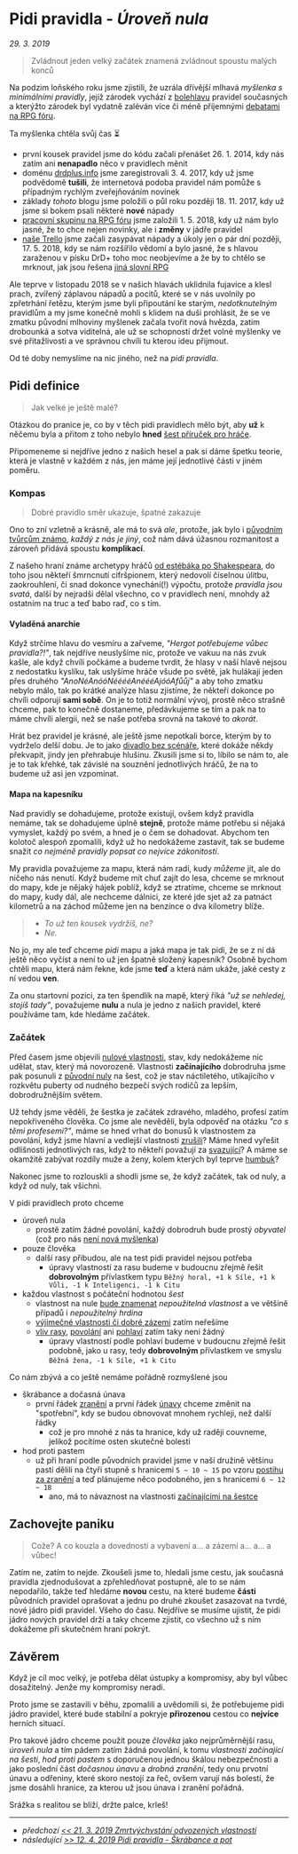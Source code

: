 # Pidi pravidla - *Úroveň nula*

*29. 3. 2019*

> Zvládnout jeden velký začátek znamená zvládnout spoustu malých konců

Na podzim loňského roku jsme zjistili, že uzrála dřívější mlhavá *myšlenka s minimálními pravidly*, jejíž zárodek vychází z [bolehlavu](2019-03-12-ucime_se_z_chyb.md#Jak_dál) pravidel současných a kterýžto zárodek byl vydatně zaléván více či méně příjemnými [debatami na RPG fóru](https://rpgforum.cz/forum/viewtopic.php?f=238&t=15032&p=544811&hilit=dv%C4%9B+strany#p544811).

Ta myšlenka chtěla svůj čas ⏳

- první kousek pravidel jsme do kódu začali přenášet 26. 1. 2014, kdy nás zatím ani **nenapadlo** něco v pravidlech měnit
- doménu [drdplus.info](https://www.drdplus.info) jsme zaregistrovali 3. 4. 2017, kdy už jsme podvědomě **tušili**, že internetová podoba pravidel nám pomůže s případným rychlým zveřejňováním novinek
- základy *tohoto* blogu jsme položili o půl roku později 18. 11. 2017, kdy už jsme si bokem psali některé **nové** nápady
- [pracovní skupinu na RPG fóru](https://rpgforum.cz/forum/viewtopic.php?f=238&t=14936#p532749) jsme založili 1. 5. 2018, kdy už nám bylo jasné, že to chce nejen novinky, ale i **změny** v jádře pravidel
- [naše Trello](https://trello.com/b/L64FNYj3/drdplusinfo) jsme začali zasypávat nápady a úkoly jen o pár dní později, 17. 5. 2018, kdy se nám rozšířilo vědomí a bylo jasné, že s hlavou zaraženou v písku DrD+ toho moc neobjevíme a že by to chtělo se mrknout, jak jsou řešena [jiná slovní RPG](https://rpgforum.cz/anotace)

Ale teprve v listopadu 2018 se v našich hlavách uklidnila fujavice a klesl prach, zvířený záplavou nápadů a pocitů, které se v nás uvolnily po zpřetrhání řetězu, kterým jsme byli připoutání ke starým, *nedotknutelným* pravidlům a my jsme konečně mohli s klidem na duši prohlásit, že se ve zmatku původní mlhoviny myšlenek začala tvořit nová hvězda, zatím drobounká a sotva viditelná, ale už se schopností držet volné myšlenky ve své přitažlivosti a ve správnou chvíli tu kterou ideu přijmout.

Od té doby nemyslíme na nic jiného, než na *pidi pravidla*.

## Pidi definice
> Jak velké je ještě malé?

Otázkou do pranice je, co by v těch pidi pravidlech mělo být, aby **už** k něčemu byla a přitom z toho nebylo **hned** [šest příruček pro hráče](2018-12-07-predstavy_minulosti_poslove.md#Poslové).

Připomeneme si nejdříve jedno z našich hesel a pak si dáme špetku teorie, která je vlastně v každém z nás, jen máme její jednotlivé části v jiném poměru.

### Kompas

> Dobré pravidlo směr ukazuje, špatné zakazuje

Ono to zní vzletně a krásně, ale má to svá *ale*, protože, jak bylo i [původním tvůrcům známo](2019-03-15-predstavy_minulosti_myty.md#Odkaz_dračích_tvůrců), *každý z nás je jiný*, což nám dává úžasnou rozmanitost a zároveň přidává spoustu **komplikací**.

Z našeho hraní známe archetypy hráčů [od estébáka po Shakespeara](https://www.facebook.com/drdplus.info/posts/524802168031558), do toho jsou někteří šmrncnutí cifršpionem, který nedovolí číselnou úlitbu, zaokrouhlení, či snad dokonce vynechání(!) výpočtu, protože *pravidla jsou svatá*, další by nejradši dělal všechno, co v pravidlech není, mnohdy až ostatním na truc a teď babo raď, co s tím.

#### Vyladěná anarchie
Když strčíme hlavu do vesmíru a zařveme, *"Hergot potřebujeme vůbec pravidla?!"*, tak nejdříve neuslyšíme nic, protože ve vakuu na nás zvuk kašle, ale když chvíli počkáme a budeme tvrdit, že hlasy v naší hlavě nejsou z nedostatku kyslíku, tak uslyšíme hráče všude po světě, jak hulákají jeden přes druhého *"AnoNéAnóóNééééAnéééAjóóAfůůj"* a aby toho zmatku nebylo málo, tak po krátké analýze hlasu zjistíme, že někteří dokonce po chvíli odporují **sami sobě**.
On je to totiž normální vývoj, prostě něco strašně chceme, pak to konečně dostaneme, předávkujeme se tím a pak na to máme chvíli alergii, než se naše potřeba srovná na takové to *akorát*.

Hrát bez pravidel je krásné, ale ještě jsme nepotkali borce, kterým by to vydrželo delší dobu. Je to jako [divadlo bez scénáře](https://www.i-divadlo.cz/divadlo/divadlo-archa/improvizace-divadla-vizita), které dokáže někdy překvapit, jindy jen přehrabuje hlušinu. Zkusili jsme si to, líbilo se nám to, ale je to tak křehké, tak závislé na souznění jednotlivých hráčů, že na to budeme už asi jen vzpomínat.

#### Mapa na kapesníku
Nad pravidly se dohadujeme, protože existují, ovšem když pravidla nemáme, tak se dohadujeme úplně **stejně**, protože máme potřebu si nějaká vymyslet, každý po svém, a hned je o čem se dohadovat.
Abychom ten kolotoč alespoň zpomalili, když už ho nedokážeme zastavit, tak se budeme snažit *co nejméně pravidly popsat co nejvíce zákonitostí*.

My pravidla považujeme za mapu, která nám radí, kudy *můžeme* jít, ale do ničeho nás nenutí. Když budeme mít chuť zajít do lesa, chceme se mrknout do mapy, kde je nějaký hájek poblíž, když se ztratíme, chceme se mrknout do mapy, kudy dál, ale nechceme dálnici, ze které jde sjet až za patnáct kilometrů a na záchod můžeme jen na benzínce o dva kilometry blíže.

> - *To už ten kousek vydržíš, ne?*
> - *Ne.*

No jo, my ale teď chceme *pidi* mapu a jaká mapa je tak pidi, že se z ní dá ještě něco vyčíst a není to už jen špatně složený kapesník? Osobně bychom chtěli mapu, která nám řekne, kde jsme **teď** a která nám ukáže, jaké cesty z ní vedou **ven**.

Za onu startovní pozici, za ten špendlík na mapě, který říká *"už se nehledej, stojíš tady"*, považujeme **nulu** a nula je jedno z našich pravidel, které používáme tam, kde hledáme začátek.

### Začátek
Před časem jsme objevili [nulové vlastnosti](2018-10-22-nula.md#Závěrem), stav, kdy nedokážeme nic udělat, stav, který má novorozeně. Vlastnosti **začínajícího** dobrodruha jsme pak posunuli z [původní nuly](https://pph.drdplus.info/?trial=1#tabulka_ras) na šest, což je stav náctiletého, utíkajícího v rozkvětu puberty od nudného bezpečí svých rodičů za lepším, dobrodružnějším světem.

Už tehdy jsme věděli, že šestka je začátek zdravého, mladého, profesí zatím nepokřiveného člověka. Co jsme ale nevěděli, byla odpověď na otázku *"co s těmi profesemi?"*, máme se hned vrhat do bonusů k vlastnostem za povolání, když jsme hlavní a vedlejší vlastnosti [zrušili](2018-10-12-kombinace_povolani.md#Hlavní_a_hlavnější_vlastnost)? Máme hned vyřešit odlišnosti jednotlivých ras, když to někteří považují za [svazující](https://rpgforum.cz/forum/viewtopic.php?p=539160#p539160)? A máme se okamžitě zabývat rozdíly muže a ženy, kolem kterých byl teprve [humbuk](https://rpgforum.cz/forum/viewtopic.php?f=238&t=15032#p539165)?

Nakonec jsme to rozlouskli a shodli jsme se, že když začátek, tak od nuly, a když od nuly, tak všichni.

V pidi pravidlech proto chceme

- úroveň nula
    - prostě zatím žádné povolání, každý dobrodruh bude prostý *obyvatel* (což pro nás [není nová myšlenka](https://pph.drdplus.info/?trial=1#tabulka_povolani))
- pouze člověka
    - další rasy přibudou, ale na test pidi pravidel nejsou potřeba
        - úpravy vlastností za rasu budeme v budoucnu zřejmě řešit **dobrovolným** přívlastkem typu `Běžný horal, +1 k Síle, +1 k Vůli, -1 k Inteligenci, -1 k Citu`
- každou vlastnost s počáteční hodnotou *šest*
    - vlastnost na nule [bude znamenat](2018-10-22-nula.md#Závěrem) *nepoužitelná vlastnost* a ve většině případů i *nepoužitelný hrdina*
    - [výjimečné vlastnosti či dobré zázemí](https://pph.drdplus.info/?trial=1#tabulka_rozhodnuti_hrace) zatím neřešíme
    - [vliv rasy](https://pph.drdplus.info/?trial=1#tabulka_ras), [povolání](https://pph.drdplus.info/?trial=1#tabulka_povolani) ani [pohlaví](https://pph.drdplus.info/?trial=1#tabulka_pohlavi) zatím taky není žádný
        - úpravy vlastností podle pohlaví budeme v budoucnu zřejmě řešit podobně, jako u rasy, tedy **dobrovolným** přívlastkem ve smyslu `Běžná žena, -1 k Síle, +1 k Citu`

Co nám zbývá a co ještě nemáme pořádně rozmyšlené jsou

- škrábance a dočasná únava
    - první řádek [zranění](https://pph.drdplus.info/?trial=1#zapis_bodu_zraneni_mrizka_zraneni) a první řádek [únavy](https://pph.drdplus.info/?trial=1#body_unavy_a_mrizka_unavy) chceme změnit na "spotřební", kdy se budou obnovovat mnohem rychleji, než další řádky
        - což je pro mnohé z nás ta hranice, kdy už raději couvneme, jelikož pocítíme osten skutečné bolesti
- hod proti pastem
    - už při hraní podle původních pravidel jsme v naší družině většinu pastí dělili na čtyři stupně s hranicemi `5 ~ 10 ~ 15` po vzoru [postihu za zranění](https://pph.drdplus.info/?trial=1#postih_za_zraneni) a teď plánujeme něco podobného, jen s hranicemi `6 ~ 12 ~ 18` 
        - ano, má to návaznost na vlastnosti [začínajícími na šestce](2018-10-22-nula.md#Šestka)

## Zachovejte paniku
> Cože? A co kouzla a dovednosti a vybavení a... a zázemí a... a... a vůbec!

Zatím ne, zatím to nejde. Zkoušeli jsme to, hledali jsme cestu, jak současná pravidla zjednodušovat a zpřehledňovat postupně, ale to se nám nepodařilo, takže teď hledáme **novou** cestu, na které budeme **části** původních pravidel oprašovat a jednu po druhé zkoušet zasazovat na tvrdé, nové jádro pidi pravidel. Všeho do času.
Nejdříve se musíme ujistit, že pidi jádro nových pravidel drží a taky chceme zjistit, co všechno už s ním dokážeme při skutečném hraní pokrýt. 

## Závěrem
Když je cíl moc velký, je potřeba dělat ústupky a kompromisy, aby byl vůbec dosažitelný. Jenže my kompromisy neradi.

Proto jsme se zastavili v běhu, zpomalili a uvědomili si, že potřebujeme pidi jádro pravidel, které bude stabilní a pokryje **přirozenou** cestou co **nejvíce** herních situací.

Pro takové jádro chceme použít pouze *člověka* jako nejprůměrnější rasu, *úroveň nula* a tím pádem zatím žádná povolání, k tomu *vlastnosti začínající na šesti*, *hod proti pastem* s doporučenou jednou škálou nebezpečnosti a jako poslední část *dočasnou únavu* a *drobná zranění*, tedy onu prvotní únavu a odřeniny, které skoro nestojí za  řeč, ovšem varují nás bolestí, že jsme dosáhli hranice, za kterou už jsou únava i zranění pořádná.

Srážka s realitou se blíží, držte palce, krleš!

---

- *předchozí [<< 21. 3. 2019 Zmrtvýchvstání odvozených vlastností](2019-03-21-zmrtvychvstani_odvozenych_vlastnosti.md)*
- *následující [>> 12. 4. 2019 Pidi pravidla - Škrábance a pot](2019-04-12-pidi_pravidla_skrabance_a_pot.md)*